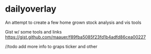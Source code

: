 # dailyoverlay
An attempt to create a few home grown stock analysis and vis tools

Gist w/ some tools and links
https://gist.github.com/maauer/f89fba5085f23fd1b4adfd86cea00227

//todo
add more info to graps ticker and other
